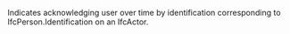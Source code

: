 Indicates acknowledging user over time by identification corresponding to IfcPerson.Identification on an IfcActor.
